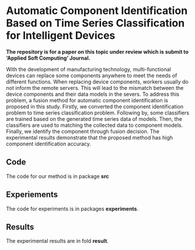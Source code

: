 # Automatic Component Identification Based on Time Series Classification for Intelligent Devices

**The repository is for a paper on this topic under review which is submit to ‘Applied Soft Computing’ Journal.**

With the development of manufacturing technology, multi-functional devices can replace some components anywhere to meet the needs of different functions. When replacing device components, workers usually do not inform the remote servers. This will lead to the mismatch between the device components and their data models in the severs. To address this problem, a fusion method for automatic component identification is proposed in this study. Firstly, we converted the component identification problem to time series classification problem. Following by, some classifiers are trained based on the generated time series data of models. Then, the classifiers are used to matching the collected data to component models. Finally, we identify the component through fusion decision. The experimental results demonstrate that the proposed method has high component identification accuracy.

## Code
The code for our method is in package **src**
## Experiements
The code for experiments is in packages **experiments**.
## Results
The experimental results are in fold **result**.

